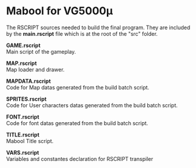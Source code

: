 # Mabool for VG5000µ

The RSCRIPT sources needed to build the final program. They are included by the <b>main.rscript</b> file which is at the root of the "src" folder.

<b>GAME.rscript</b><br>
Main script of the gameplay.

<b>MAP.rscript</b><br>
Map loader and drawer.

<b>MAPDATA.rscript</b><br>
Code for Map datas generated from the build batch script.

<b>SPRITES.rscript</b><br>
Code for User characters datas generated from the build batch script.

<b>FONT.rscript</b><br>
Code for font datas generated from the build batch script.

<b>TITLE.rscript</b><br>
Mabool Title script. 

<b>VARS.rscript</b><br>
Variables and constantes declaration for RSCRIPT transpiler
